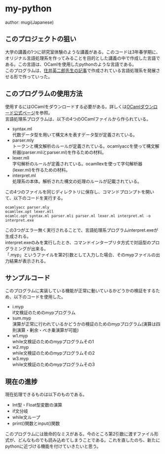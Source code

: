 # my-python
author: mugi(Japanese)

## このプロジェクトの狙い
大学の講義の1つに研究室体験のような講義がある。このコードは3年春学期に、オリジナル言語処理系を作ってみることを目的とした講義の中で作成した言語である。この言語は、OCamlを使用したpythonのような言語である。  
このプログラムは、[住井英二郎先生の記事](https://xtech.nikkei.com/it/article/COLUMN/20060808/245369/)で作成されている言語処理系を発展させる形で作っていった。

## このプログラムの使用方法
使用するにはOCamlをダウンロードする必要がある。詳しくは[OCamlダウンロード公式ページ](https://ocaml.org/install)を参照。   
言語処理系プログラムは、以下の4つのOCamlファイルから作られている。  
- syntax.ml  
代数データ型を用いて構文木を表すデータ型が定義されている。
- parser.mly  
トークンと構文解析のルールが定義されている。ocamlyaccを使って構文解析器(parser.mliとparser.ml)を作るための材料。
- lexer.mll  
字句解析のルールが定義されている。ocamllexを使って字句解析器(lexer.ml)を作るための材料。
- interpret.ml  
処理系の本体。解析された構文の処理のルールが記載されている。

この4つのファイルを同じディレクトリに保存し、コマンドプロンプトを開いて、以下のコードを実行する。
```
ocamlyacc parser.mly
ocamllex.opt lexer.mll
ocamlc.opt syntax.ml parser.mli parser.ml lexer.ml interpret.ml -o interpret.exe
```
この3つがエラー無く実行されることで、言語処理系プログラムinterpret.exeが生成される。  
interpret.exeのみを実行したとき、コマンドインタープリタ方式で対話型のプログラミングが出来る。  
「.myp」というファイルを第2引数として入力した場合、そのmypファイルの出力結果が表示される。

## サンプルコード
このプログラムに実装している機能が正常に動いているかどうかの検証をするため、以下のコードを使用した。
- i.myp  
if文検証のためのmypプログラム
- sum.myp  
演算が正常に行われているかどうかの検証のためのmypプログラム(演算は四則演算・剰余・べき乗演算が可能)
- w1.myp  
while文検証のためのmypプログラムその1
- w2.myp  
while文検証のためのmypプログラムその2
- w3.myp  
while文検証のためのmypプログラムその3

## 現在の進捗
現在処理できるものは以下のものである。
- Int型・Float型変数の演算
- if文分岐
- while文ループ
- print()関数とinput()関数

このプログラムには致命的なミスがある。今のところ第2引数に渡すファイル形式が、どんなものでも読み込めてしまうことである。これを直したのち、新たにpythonに近づける機能を付けていきたいと思う。
